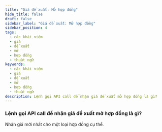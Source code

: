 ```yaml
---
title: "Giá đề xuất: Mở hợp đồng"
hide_title: false
draft: false
sidebar_label: "Giá đề xuất: Mở hợp đồng"
sidebar_position: 4
tags:
  - các khái niệm
  - giá
  - đề xuất
  - mở
  - hợp đồng
  - thuật ngữ
keywords:
  - các khái niệm
  - giá
  - đề xuất
  - mở
  - hợp đồng
  - thuật ngữ
description: Lệnh gọi API call để nhận giá đề xuất mở hợp đồng là gì?
---
```


### Lệnh gọi API call để nhận giá đề xuất mở hợp đồng là gì?

Nhận giá mới nhất cho một loại hợp đồng cụ thể.
